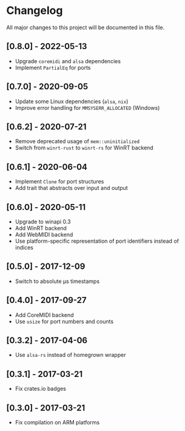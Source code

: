 # Changelog

All major changes to this project will be documented in this file.

## [0.8.0] - 2022-05-13

- Upgrade `coremidi` and `alsa` dependencies
- Implement `PartialEq` for ports

## [0.7.0] - 2020-09-05

- Update some Linux dependencies (`alsa`, `nix`)
- Improve error handling for `MMSYSERR_ALLOCATED` (Windows)

## [0.6.2] - 2020-07-21

- Remove deprecated usage of `mem::uninitialized`
- Switch from `winrt-rust` to `winrt-rs` for WinRT backend

## [0.6.1] - 2020-06-04

- Implement `Clone` for port structures
- Add trait that abstracts over input and output

## [0.6.0] - 2020-05-11

- Upgrade to winapi 0.3
- Add WinRT backend
- Add WebMIDI backend
- Use platform-specific representation of port identifiers instead of indices

## [0.5.0] - 2017-12-09

- Switch to absolute μs timestamps

## [0.4.0] - 2017-09-27

- Add CoreMIDI backend
- Use `usize` for port numbers and counts

## [0.3.2] - 2017-04-06

- Use `alsa-rs` instead of homegrown wrapper

## [0.3.1] - 2017-03-21

- Fix crates.io badges

## [0.3.0] - 2017-03-21

- Fix compilation on ARM platforms
